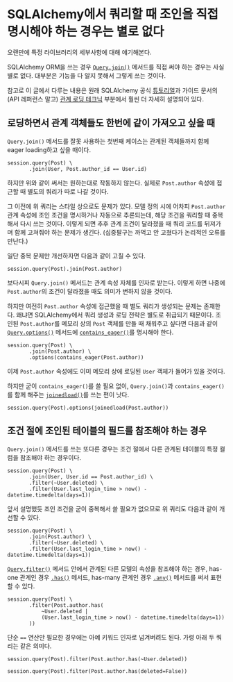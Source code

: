 SQLAlchemy에서 쿼리할 때 조인을 직접 명시해야 하는 경우는 별로 없다
===================================================================

오랜만에 특정 라이브러리의 세부사항에 대해 얘기해본다.

SQLAlchemy ORM을 쓰는 경우 [`Query.join()`][1] 메서드를 직접 써야 하는 경우는 사실 별로 없다. 대부분은 기능을 다 알지 못해서 그렇게 쓰는 것이다.

참고로 이 글에서 다루는 내용은 원래 SQLAlchemy 공식 [튜토리얼][9]과 가이드 문서의 (API 레퍼런스 말고) [관계 로딩 테크닉][8] 부분에서 훨씬 더 자세히 설명되어 있다.


로딩하면서 관계 객체들도 한번에 같이 가져오고 싶을 때
-----------------------------------------------------

`Query.join()` 메서드를 잘못 사용하는 첫번째 케이스는 관계된 객체들까지 함께 eager loading하고 싶을 때이다.

    session.query(Post) \
           .join(User, Post.author_id == User.id)

하지만 위와 같이 써서는 원하는대로 작동하지 않는다. 실제로 `Post.author` 속성에 접근할 때 별도의 쿼리가 따로 나갈 것이다.

그 이전에 위 쿼리는 스타일 상으로도 문제가 있다. 모델 정의 시에 어차피 `Post.author` 관계 속성에 조인 조건을 명시하거나 자동으로 추론되는데, 해당 조건을 쿼리할 때 중복해서 다시 쓰는 것이다. 이렇게 되면 추후 관계 조건이 달라졌을 때 쿼리 코드를 뒤져가며 함께 고쳐줘야 하는 문제가 생긴다. (십중팔구는 까먹고 안 고쳤다가 논리적인 오류를 만난다.)

일단 중복 문제만 개선하자면 다음과 같이 고칠 수 있다.

    session.query(Post).join(Post.author)

보다시피 `Query.join()` 메서드는 관계 속성 자체를 인자로 받는다. 이렇게 하면 나중에 `Post.author`의 조건이 달라졌을 때도 의미가 변하지 않을 것이다.

하지만 여전히 `Post.author` 속성에 접근했을 때 별도 쿼리가 생성되는 문제는 존재한다. 왜냐면 SQLAlchemy에서 쿼리 생성과 로딩 전략은 별도로 취급되기 때문이다. 조인된 `Post.author`를 메모리 상의 `Post` 객체를 만들 때 채워주고 싶다면 다음과 같이 [`Query.options()`][2] 메서드에 [`contains_eager()`][3]를 명시해야 한다.

    session.query(Post) \
           .join(Post.author) \
           .options(contains_eager(Post.author))

이제 `Post.author` 속성에도 이미 메모리 상에 로딩된 `User` 객체가 들어가 있을 것이다.

하지만 굳이 `contains_eager()`를 쓸 필요 없이, `Query.join()`과 `contains_eager()`를 함께 해주는 [`joinedload()`][4]를 쓰는 편이 낫다.

    session.query(Post).options(joinedload(Post.author))


조건 절에 조인된 테이블의 필드를 참조해야 하는 경우
---------------------------------------------------

`Query.join()` 메서드를 쓰는 또다른 경우는 조건 절에서 다른 관계된 테이블의 특정 컬럼을 참조해야 하는 경우이다.

    session.query(Post) \
           .join(User, User.id == Post.author_id) \
           .filter(~User.deleted) \
           .filter(User.last_login_time > now() - datetime.timedelta(days=1))

앞서 설명했듯 조인 조건을 굳이 중복해서 쓸 필요가 없으므로 위 쿼리도 다음과 같이 개선할 수 있다.

    session.query(Post) \
           .join(Post.author) \
           .filter(~User.deleted) \
           .filter(User.last_login_time > now() - datetime.timedelta(days=1))

[`Query.filter()`][5] 메서드 안에서 관계된 다른 모델의 속성을 참조해야 하는 경우, has-one 관계인 경우 [`.has()`][6] 메서드, has-many 관계인 경우 [`.any()`][7] 메서드를 써서 표현할 수 있다.

    session.query(Post) \
           .filter(Post.author.has(
               ~User.deleted |
               (User.last_login_time > now() - datetime.timedelta(days=1))
           ))

단순 `==` 연산만 필요한 경우에는 아예 키워드 인자로 넘겨버려도 된다. 가령 아래 두 쿼리는 같은 의미다.

    session.query(Post).filter(Post.author.has(~User.deleted))

    session.query(Post).filter(Post.author.has(deleted=False))

[1]: http://docs.sqlalchemy.org/en/rel_0_8/orm/query.html#sqlalchemy.orm.query.Query.join
[2]: http://docs.sqlalchemy.org/en/rel_0_8/orm/query.html#sqlalchemy.orm.query.Query.options
[3]: http://docs.sqlalchemy.org/en/rel_0_8/orm/loading.html#sqlalchemy.orm.contains_eager
[4]: http://docs.sqlalchemy.org/en/rel_0_8/orm/loading.html#sqlalchemy.orm.joinedload
[5]: http://docs.sqlalchemy.org/en/rel_0_8/orm/query.html#sqlalchemy.orm.query.Query.filter
[6]: http://docs.sqlalchemy.org/en/rel_0_8/orm/internals.html#sqlalchemy.orm.properties.RelationshipProperty.Comparator.has
[7]: http://docs.sqlalchemy.org/en/rel_0_8/orm/internals.html#sqlalchemy.orm.properties.RelationshipProperty.Comparator.any
[8]: http://docs.sqlalchemy.org/en/rel_0_8/orm/loading.html
[9]: http://docs.sqlalchemy.org/en/rel_0_8/orm/tutorial.html
